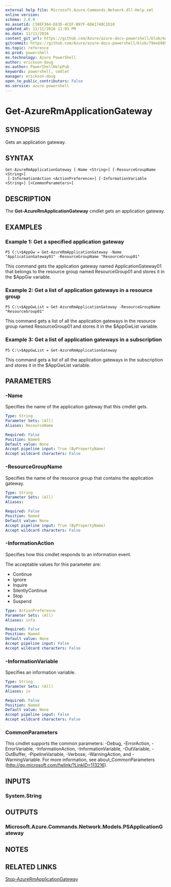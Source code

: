 ```yaml
---
external help file: Microsoft.Azure.Commands.Network.dll-Help.xml
online version: 
schema: 2.0.0
ms.assetid: C30EF364-E63D-4CEF-B97F-6DA1748C1D10
updated_at: 11/11/2016 11:03 PM
ms.date: 11/11/2016
content_git_url: https://github.com/Azure/azure-docs-powershell/blob/master/azureps-cmdlets-docs/ResourceManager/AzureRM.Network/v2.1.0/Get-AzureRmApplicationGateway.md
gitcommit: https://github.com/Azure/azure-docs-powershell/blob/79eeb985ea480979357fb4695832a0c3d29a48bf/azureps-cmdlets-docs/ResourceManager/AzureRM.Network/v2.1.0/Get-AzureRmApplicationGateway.md
ms.topic: reference
ms.prod: powershell
ms.technology: Azure PowerShell
author: erickson-doug
ms.author: PowerShellHelpPub
keywords: powershell, cmdlet
manager: erickson-doug
open_to_public_contributors: False
ms.service: azure-powershell
---
```


# Get-AzureRmApplicationGateway

## SYNOPSIS
Gets an application gateway.

## SYNTAX

```
Get-AzureRmApplicationGateway [-Name <String>] [-ResourceGroupName <String>]
 [-InformationAction <ActionPreference>] [-InformationVariable <String>] [<CommonParameters>]
```

## DESCRIPTION
The **Get-AzureRmApplicationGateway** cmdlet gets an application gateway.

## EXAMPLES

### Example 1: Get a specified application gateway
```
PS C:\>$AppGw = Get-AzureRmApplicationGateway -Name "ApplicationGateway01" -ResourceGroupName "ResourceGroup01"
```

This command gets the application gateway named ApplicationGateway01 that belongs to the resource group named ResourceGroup01 and stores it in the $AppGw variable.

### Example 2: Get a list of application gateways in a resource group
```
PS C:\>$AppGwList = Get-AzureRmApplicationGateway -ResourceGroupName "ResourceGroup01"
```

This command gets a list of all the application gateways in the resource group named ResourceGroup01 and stores it in the $AppGwList variable.

### Example 3: Get a list of application gateways in a subscription
```
PS C:\>$AppGwList = Get-AzureRmApplicationGateway
```

This command gets a list of all the application gateways in the subscription and stores it in the $AppGwList variable.

## PARAMETERS

### -Name
Specifies the name of the application gateway that this cmdlet gets.

```yaml
Type: String
Parameter Sets: (All)
Aliases: ResourceName

Required: False
Position: Named
Default value: None
Accept pipeline input: True (ByPropertyName)
Accept wildcard characters: False
```

### -ResourceGroupName
Specifies the name of the resource group that contains the application gateway.

```yaml
Type: String
Parameter Sets: (All)
Aliases: 

Required: False
Position: Named
Default value: None
Accept pipeline input: True (ByPropertyName)
Accept wildcard characters: False
```

### -InformationAction
Specifies how this cmdlet responds to an information event.

The acceptable values for this parameter are:

- Continue
- Ignore
- Inquire
- SilentlyContinue
- Stop
- Suspend

```yaml
Type: ActionPreference
Parameter Sets: (All)
Aliases: infa

Required: False
Position: Named
Default value: None
Accept pipeline input: False
Accept wildcard characters: False
```

### -InformationVariable
Specifies an information variable.

```yaml
Type: String
Parameter Sets: (All)
Aliases: iv

Required: False
Position: Named
Default value: None
Accept pipeline input: False
Accept wildcard characters: False
```

### CommonParameters
This cmdlet supports the common parameters: -Debug, -ErrorAction, -ErrorVariable, -InformationAction, -InformationVariable, -OutVariable, -OutBuffer, -PipelineVariable, -Verbose, -WarningAction, and -WarningVariable. For more information, see about_CommonParameters (http://go.microsoft.com/fwlink/?LinkID=113216).

## INPUTS

### System.String

## OUTPUTS

### Microsoft.Azure.Commands.Network.Models.PSApplicationGateway

## NOTES

## RELATED LINKS

[Stop-AzureRmApplicationGateway](xref:ResourceManager/AzureRM.Network/v2.1.0/Stop-AzureRmApplicationGateway.md)


